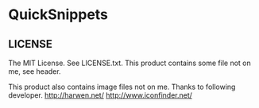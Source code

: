 <h1>QuickSnippets</h1>

<h2>LICENSE</h2>

The MIT License. See LICENSE.txt.
This product contains some file not on me, see header.

This product also contains image files not on me.
Thanks to following developer.
http://harwen.net/
http://www.iconfinder.net/